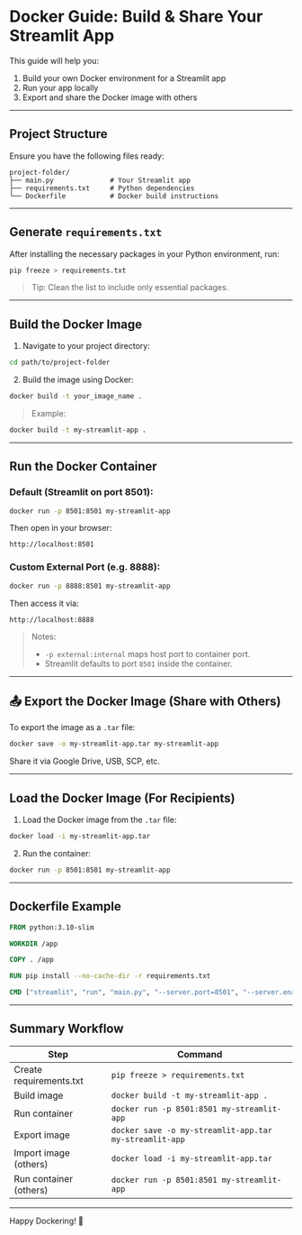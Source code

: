 #  Docker Guide: Build & Share Your Streamlit App

This guide will help you:

1. Build your own Docker environment for a Streamlit app
2. Run your app locally
3. Export and share the Docker image with others

---

## Project Structure

Ensure you have the following files ready:

```
project-folder/
├── main.py              # Your Streamlit app
├── requirements.txt     # Python dependencies
└── Dockerfile           # Docker build instructions
```

---

## Generate `requirements.txt`

After installing the necessary packages in your Python environment, run:

```bash
pip freeze > requirements.txt
```

> Tip: Clean the list to include only essential packages.

---

## Build the Docker Image

1. Navigate to your project directory:

```bash
cd path/to/project-folder
```

2. Build the image using Docker:

```bash
docker build -t your_image_name .
```

> Example:
```bash
docker build -t my-streamlit-app .
```

---

## Run the Docker Container

### Default (Streamlit on port 8501):

```bash
docker run -p 8501:8501 my-streamlit-app
```

Then open in your browser:
```
http://localhost:8501
```

### Custom External Port (e.g. 8888):

```bash
docker run -p 8888:8501 my-streamlit-app
```

Then access it via:
```
http://localhost:8888
```

> Notes:
> - `-p external:internal` maps host port to container port.
> - Streamlit defaults to port `8501` inside the container.

---

## 📤 Export the Docker Image (Share with Others)

To export the image as a `.tar` file:

```bash
docker save -o my-streamlit-app.tar my-streamlit-app
```

Share it via Google Drive, USB, SCP, etc.

---

## Load the Docker Image (For Recipients)

1. Load the Docker image from the `.tar` file:

```bash
docker load -i my-streamlit-app.tar
```

2. Run the container:

```bash
docker run -p 8501:8501 my-streamlit-app
```

---

## Dockerfile Example

```Dockerfile
FROM python:3.10-slim

WORKDIR /app

COPY . /app

RUN pip install --no-cache-dir -r requirements.txt

CMD ["streamlit", "run", "main.py", "--server.port=8501", "--server.enableCORS=false"]
```

---

## Summary Workflow

| Step                     | Command |
|--------------------------|---------|
| Create requirements.txt | `pip freeze > requirements.txt` |
| Build image             | `docker build -t my-streamlit-app .` |
| Run container           | `docker run -p 8501:8501 my-streamlit-app` |
| Export image            | `docker save -o my-streamlit-app.tar my-streamlit-app` |
| Import image (others)   | `docker load -i my-streamlit-app.tar` |
| Run container (others)  | `docker run -p 8501:8501 my-streamlit-app` |

---

Happy Dockering! 🐳

